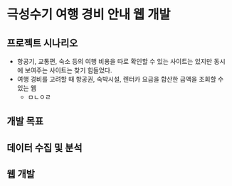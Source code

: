 # 극성수기 여행 경비 안내 웹 개발

## 프로젝트 시나리오

- 항공기, 교통편, 숙소 등의 여행 비용을 따로 확인할 수 있는 사이트는 있지만 동시에 보여주는 사이트는 찾기 힘들었다.
- 여행 경비를 고려할 때 항공권, 숙박시설, 렌터카 요금을 합산한 금액을 조회할 수 있는 웹
  - ㅁㄴㅇㄹ

## 개발 목표


## 데이터 수집 및 분석

## 웹 개발
